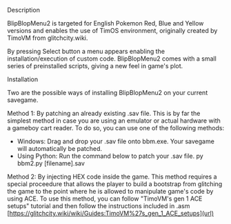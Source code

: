 

Description

BlipBlopMenu2 is targeted for English Pokemon Red, Blue and Yellow versions and enables the use of TimOS environment, originally created by TimoVM from glitchcity.wiki.


By pressing Select button a menu appears enabling the installation/execution of custom code.
BlipBlopMenu2 comes with a small series of preinstalled scripts, giving a new feel in game's plot.



Installation

Two are the possible ways of installing BlipBlopMenu2 on your current savegame.

Method 1:
By patching an already existing .sav file. This is by far the simplest method in case you are using an emulator or actual hardware with a gameboy cart reader.
To do so, you can use one of the following methods:
- Windows: Drag and drop your .sav file onto bbm.exe. Your savegame will automatically be patched.
- Using Python: Run the command below to patch your .sav file.
py bbm2.py [filename].sav


Method 2:
By injecting HEX code inside the game. This method requires a special proceedure that allows the player to build a bootstrap from glitching the game to the point where he is allowed to manipulate game's code by using ACE.
To use this method, you can follow "TimoVM's gen 1 ACE setups" tutorial and then follow the instructions included in .asm 
[https://glitchcity.wiki/wiki/Guides:TimoVM%27s_gen_1_ACE_setups](url)
